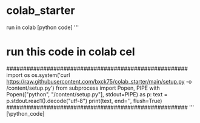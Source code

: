 # colab_starter
run in colab 
[python code]
'''
# run this code in colab cel
######################################################
import os 
os.system('curl https://raw.githubusercontent.com/bxck75/colab_starter/main/setup.py -o /content/setup.py')
from subprocess import Popen, PIPE 
with Popen(["python", "/content/setup.py"], stdout=PIPE) as p: 
    text = p.stdout.read1().decode("utf-8") 
    print(text, end='', flush=True)
######################################################
'''
[\python_code]
